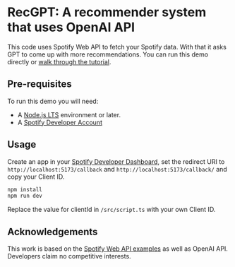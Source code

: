 
# RecGPT: A recommender system that uses OpenAI API

This code uses Spotify Web API to fetch your Spotify data. With that it asks GPT to come up with more recommendations. You can run this demo directly or [walk through the tutorial](https://developer.spotify.com/documentation/web-api/howto/web-app-profile).

## Pre-requisites

To run this demo you will need:

- A [Node.js LTS](https://nodejs.org/en/) environment or later.
- A [Spotify Developer Account](https://developer.spotify.com/)

## Usage

Create an app in your [Spotify Developer Dashboard](https://developer.spotify.com/dashboard/), set the redirect URI to ` http://localhost:5173/callback` and `http://localhost:5173/callback/` and copy your Client ID. 
```bash
npm install
npm run dev
```

Replace the value for clientId in `/src/script.ts` with your own Client ID.


## Acknowledgements
This work is based on the [Spotify Web API examples](https://github.com/spotify/web-api-examples) as well as OpenAI API. Developers claim no competitive interests.